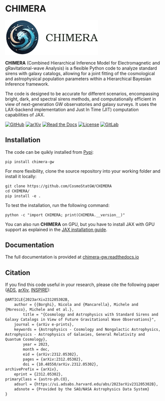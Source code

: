 # CHIMERA

<img src="https://raw.githubusercontent.com/CosmoStatGW/CHIMERA/main/docs/_static/CHIMERA_logoNB2.svg" alt="CHIMERA" width=300px>


**CHIMERA** (Combined Hierarchical Inference Model for Electromagnetic and gRavitational-wave Analysis) is a flexible Python code to analyze standard sirens with galaxy catalogs, allowing for a joint fitting of the cosmological and astrophysical population parameters within a Hierarchical Bayesian Inference framework.

The code is designed to be accurate for different scenarios, encompassing bright, dark, and spectral sirens methods, and computationally efficient in view of next-generation GW observatories and galaxy surveys. It uses the LAX-backend implementation and Just In Time (JIT) computation capabilities of JAX.

[![GitHub](https://img.shields.io/badge/GitHub-CHIMERA-9e8ed7)](https://github.com/CosmoStatGW/CHIMERA/)
[![arXiv](https://img.shields.io/badge/arXiv-2106.14894-28bceb)](https://arxiv.org/abs/2106.14894)
[![Read the Docs](https://readthedocs.org/projects/chimera-gw/badge/?version=latest)](https://chimera-gw.readthedocs.io/en/latest/?badge=latest)
[![License](https://img.shields.io/badge/license-MIT-fb7e21)](https://github.com/CosmoStatGW/CHIMERA/blob/main/LICENSE)
[![GitLab](https://img.shields.io/github/v/tag/CosmoStatGW/CHIMERA?label=latest-release&color=da644d)](https://github.com/CosmoStatGW/CHIMERA/releases)


## Installation

The code can be quikly installed from [Pypi](https://pypi.org/project/chimera-gw/):

    pip install chimera-gw

For more flexibility, clone the source repository into your working folder and install it locally:

    git clone https://github.com/CosmoStatGW/CHIMERA
    cd CHIMERA/
    pip install -e .

To test the installation, run the following command:

    python -c "import CHIMERA; print(CHIMERA.__version__)"

You can also run **CHIMERA** on GPU, but you have to install JAX with GPU support as explained in the [JAX installation guide](https://jax.readthedocs.io/en/latest/installation.html).



## Documentation

The full documentation is provided at [chimera-gw.readthedocs.io](https://chimera-gw.readthedocs.io)


## Citation

If you find this code useful in your research, please cite the following paper ([ADS](https://ui.adsabs.harvard.edu/abs/2023arXiv231205302B/), [arXiv](https://arxiv.org/abs/2312.05302), [INSPIRE](https://inspirehep.net/literature/2734729)):


    @ARTICLE{2023arXiv231205302B,
        author = {{Borghi}, Nicola and {Mancarella}, Michele and {Moresco}, Michele and et al.},
            title = "{Cosmology and Astrophysics with Standard Sirens and Galaxy Catalogs in View of Future Gravitational Wave Observations}",
        journal = {arXiv e-prints},
        keywords = {Astrophysics - Cosmology and Nongalactic Astrophysics, Astrophysics - Astrophysics of Galaxies, General Relativity and Quantum Cosmology},
            year = 2023,
            month = dec,
            eid = {arXiv:2312.05302},
            pages = {arXiv:2312.05302},
            doi = {10.48550/arXiv.2312.05302},
    archivePrefix = {arXiv},
        eprint = {2312.05302},
    primaryClass = {astro-ph.CO},
        adsurl = {https://ui.adsabs.harvard.edu/abs/2023arXiv231205302B},
        adsnote = {Provided by the SAO/NASA Astrophysics Data System}
    }

